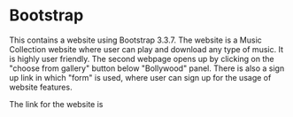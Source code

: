 # Bootstrap

This contains a website using Bootstrap 3.3.7. 
The website is a Music Collection website where user can play and download any type of music. It is highly user friendly. 
The second webpage opens up by clicking on the "choose from gallery" button  below "Bollywood" panel.
There is also a sign up link in which "form" is used, where user can sign up for the usage of website features.


The link for the website is 
